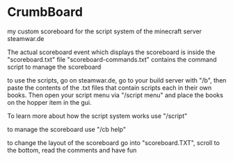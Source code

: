 # CrumbBoard
my custom scoreboard for the script system of the minecraft server steamwar.de

The actual scoreboard event which displays the scoreboard is inside the "scoreboard.txt" file
"scoreboard-commands.txt" contains the command script to manage the scoreboard

to use the scripts, go on steamwar.de, go to your build server with "/b", then paste the contents of the .txt files that contain scripts each in their own books. Then  open your script menu via "/script menu" and place the books on the hopper item in the gui.

To learn more about how the script system works use "/script"

to manage the scoreboard use "/cb help"

to change the layout of the scoreboard go into "scoreboard.TXT", scroll to the bottom, read the comments and have fun
